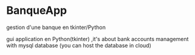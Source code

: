 # BanqueApp
gestion d'une banque en tkinter/Python

gui application en Python(tkinter) ,it's about bank accounts management with mysql database (you can host the database in cloud) 
